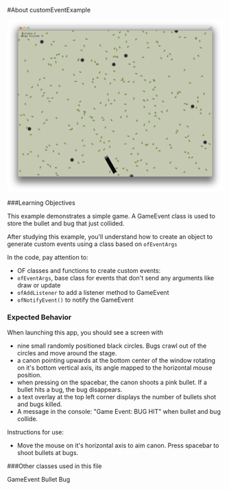 #About customEventExample

![Screenshot of customEventExample](customEventExample.png)


###Learning Objectives

 This example demonstrates a simple game. A GameEvent class is 
 used to store the bullet and bug that just collided. 

After studying this example, you'll understand how to create an object to generate custom events using a class based on ```ofEventArgs```
 

In the code, pay attention to: 

* OF classes and functions to create custom events:
* ```ofEventArgs```, base class for events that don't send any arguments like draw or update
* ```ofAddListener``` to add a listener method to GameEvent
* ```ofNotifyEvent()``` to notify the GameEvent


### Expected Behavior


When launching this app, you should see a screen with

* nine small randomly positioned black circles. Bugs crawl out of the circles and move around the stage. 
* a canon pointing upwards at the bottom center of the window rotating on it's bottom vertical axis, its angle mapped to the horizontal mouse position. 
* when pressing on the spacebar, the canon shoots a pink bullet. If a bullet hits a bug, the bug disappears. 
* a text overlay at the top left corner displays the number of bullets shot and bugs killed.
* A message in the console: "Game Event: BUG HIT" when bullet and bug collide.


Instructions for use:

* Move the mouse on it's horizontal axis to aim canon. Press spacebar to shoot bullets at bugs.
 

###Other classes used in this file

GameEvent
Bullet
Bug